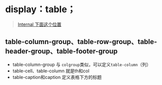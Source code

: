 # display：table；
> [Internal 下面这个位置](https://developer.mozilla.org/zh-CN/docs/Web/CSS/display)

## table-column-group、table-row-group、table-header-group、table-footer-group
 + table-column-group 与 `colgroup`类似，可以定义`table-column`（列）
 + table-cell、table-column 就是th和col
 + table-caption和caption 定义表格下方的标题